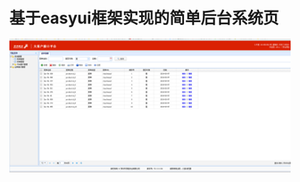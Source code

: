 # 基于easyui框架实现的简单后台系统页

![images](https://github.com/TiffanyHam/Test_Demo/blob/master/readme_pic/sh01.png)
